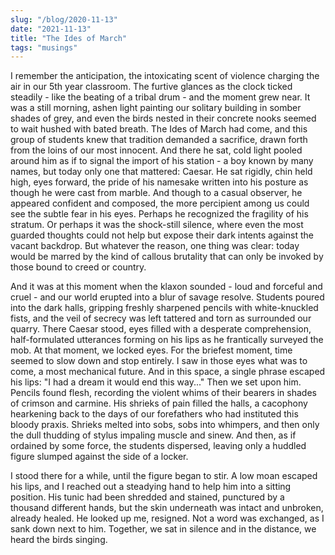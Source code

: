 ```yaml
---
slug: "/blog/2020-11-13"
date: "2021-11-13"
title: "The Ides of March"
tags: "musings"
---
```


I remember the anticipation, the intoxicating scent of violence charging the air in our 5th year classroom. The furtive
glances as the clock ticked steadily - like the beating of a tribal drum - and the moment grew near. It was a still morning,
ashen light painting our solitary building in somber shades of grey, and even the birds nested in their concrete nooks
seemed to wait hushed with bated breath. The Ides of March had come, and this group of students knew that tradition demanded a
sacrifice, drawn forth from the loins of our most innocent. And there he sat, cold light pooled around him as if to signal the
import of his station - a boy known by many names, but today only one that mattered: Caesar. He sat rigidly, chin held high, eyes
forward, the pride of his namesake written into his posture as though he were cast from marble. And though to a casual observer,
he appeared confident and composed, the more percipient among us could see the subtle fear in his eyes. Perhaps he recognized
the fragility of his stratum. Or perhaps it was the shock-still silence, where even the most guarded thoughts could not
help but expose their dark intents against the vacant backdrop. But whatever the reason, one thing was clear: today would be
marred by the kind of callous brutality that can only be invoked by those bound to creed or country.

And it was at this moment when the klaxon sounded - loud and forceful and cruel - and our world erupted into a blur of savage
resolve. Students poured into the dark halls, gripping freshly sharpened pencils with white-knuckled fists, and the veil of
secrecy was left tattered and torn as surrounded our quarry. There Caesar stood, eyes filled with a desperate comprehension,
half-formulated utterances forming on his lips as he frantically surveyed the mob. At that moment, we locked eyes. For the
briefest moment, time seemed to slow down and stop entirely. I saw in those eyes what was to come, a most mechanical future.
And in this space, a single phrase escaped his lips: "I had a dream it would end this way..." Then we set upon him. Pencils
found flesh, recording the violent whims of their bearers in shades of crimson and carmine. His shrieks of pain filled the
halls, a cacophony hearkening back to the days of our forefathers who had instituted this bloody praxis. Shrieks melted
into sobs, sobs into whimpers, and then only the dull thudding of stylus impaling muscle and sinew. And then, as if ordained
by some force, the students dispersed, leaving only a huddled figure slumped against the side of a locker.

I stood there for a while, until the figure began to stir. A low moan escaped his lips, and I reached out a steadying hand
to help him into a sitting position. His tunic had been shredded and stained, punctured by a thousand different hands, but the
skin underneath was intact and unbroken, already healed. He looked up me, resigned. Not a word was exchanged, as I sank down
next to him. Together, we sat in silence and in the distance, we heard the birds singing.


